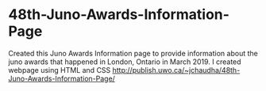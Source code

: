# 48th-Juno-Awards-Information-Page
Created this Juno Awards Information page to provide information about the juno awards that happened in London, Ontario in March 2019. 
I created webpage using HTML and CSS
http://publish.uwo.ca/~jchaudha/48th-Juno-Awards-Information-Page/
